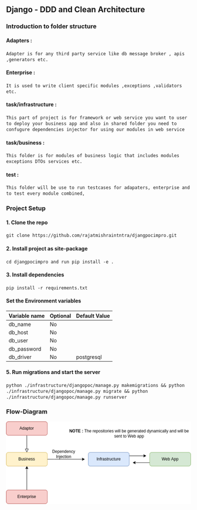 ## Django - DDD and Clean Architecture

### Introduction to folder structure

#### Adapters :

    Adapter is for any third party service like db message broker , apis ,generators etc.

#### Enterprise :

    It is used to write client specific modules ,exceptions ,validators  etc. 

#### task/infrastructure :

    This part of project is for framework or web service you want to user to deploy your business app and also in shared folder you need to confugure dependencies injector for using our modules in web service

#### task/business :

    This folder is for modules of business logic that includes modules exceptions DTOs services etc.

#### test :

    This folder will be use to run testcases for adapaters, enterprise and to test every module combined,

### Project Setup

#### 1. Clone  the repo

    git clone https://github.com/rajatmishraintntra/djangpocimpro.git

#### 2. Install project as site-package

    cd djangpocimpro and run pip install -e .

#### 3. Install dependencies

    pip install -r requirements.txt

#### Set the Environment variables

| Variable name | Optional | Default Value |
|---------------|----------|---------------|
| db_name       | No       |               |
| db_host       | No       |               |
| db_user       | No       |               |
| db_password   | No       |               |
| db_driver     | No       | postgresql    |

#### 5. Run migrations and start the server

    python ./infrastructure/djangopoc/manage.py makemigrations && python ./infrastructure/djangopoc/manage.py migrate && python ./infrastructure/djangopoc/manage.py runserver

### Flow-Diagram

![Project Flow](./docs/readme_images/flow.png)

